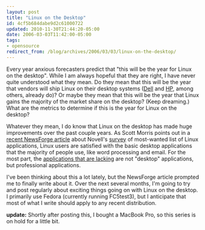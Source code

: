 ```yaml
---
layout: post
title: "Linux on the Desktop"
id: 4cf5b684dabe9d2c61000722
updated: 2010-11-30T21:44:20-05:00
date: 2006-03-03T11:42:00-05:00
tags:
- opensource
redirect_from: /blog/archives/2006/03/03/linux-on-the-desktop/
---
```


Every year anxious forecasters predict that "this will be the year for Linux on the desktop". While I am always hopeful that they are right, I have never quite understood what they mean. Do they mean that this will be the year that vendors will ship Linux on their desktop systems (<a title="Dell Precision workstations with Linux" href="http://www.dell.com/linux">Dell</a> and <a title="HP & Linux" href="http://www.hp.com/linux">HP</a>, among others, already do)? Or maybe they mean that this will be the year that Linux gains the majority of the market share on the desktop? (Keep dreaming.) What are the metrics to determine if this is the year for Linux on the desktop?

Whatever they mean, I do know that Linux on the desktop has made huge improvements over the past couple years. As Scott Morris points out in a <a title="Novell's most-wanted list of Linux applications" href="http://business.newsforge.com/article.pl?sid=06/02/15/1754222">recent NewsForge article</a> about Novell's <a title="Novell's survey" href="http://www.novell.com/coolsolutions/tip/16646.html">survey</a> of most-wanted list of Linux applications, Linux users are satisfied with the basic desktop applications that the majority of people use, like word processing and email. For the most part, the <a title="Application People Most Want Ported to Linux" href="http://www.novell.com/coolsolutions/feature/16798.html">applications that are lacking</a> are not "desktop" applications, but professional applications.

I've been thinking about this a lot lately, but the NewsForge article prompted me to finally write about it. Over the next several months, I'm going to try and post regularly about exciting things going on with Linux on the desktop. I primarily use Fedora (currently running FC5test3), but I anticipate that most of what I write should apply to any recent distribution.

<strong>update:</strong> Shortly after posting this, I bought a MacBook Pro, so this series is on hold for a little bit.
